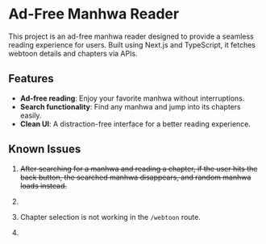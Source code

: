 # Ad-Free Manhwa Reader

This project is an ad-free manhwa reader designed to provide a seamless reading experience for users. Built using Next.js and TypeScript, it fetches webtoon details and chapters via APIs. 

## Features

- **Ad-free reading**: Enjoy your favorite manhwa without interruptions.
- **Search functionality**: Find any manhwa and jump into its chapters easily.
- **Clean UI**: A distraction-free interface for a better reading experience.

## Known Issues

1. ~~After searching for a manhwa and reading a chapter, if the user hits the back button, the searched manhwa disappears, and random manhwa loads instead.~~
2. ~~~CORS issue: If the user tries to change chapters in the `/webtoon` route, they may encounter CORS errors.~~~
3. Chapter selection is not working in the `/webtoon` route.
4. ~~~If there is a " ' " in chapter name then fetch error in the `/webtoon` route (e.g. "Benefactor's Daughters")~~~
